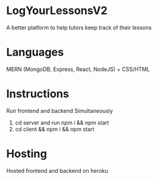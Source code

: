 # LogYourLessonsV2

A better platform to help tutors keep track of their lessons



# Languages

MERN (MongoDB, Express, React, NodeJS) + CSS/HTML

# Instructions 

Run frontend and backend Simultaneously 

1. cd server and run npm i && npm start
2. cd client && npm i && npm start

# Hosting 

Hosted frontend and backend on heroku  
